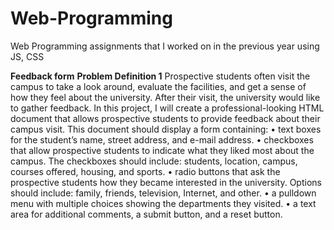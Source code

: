 # Web-Programming
Web Programming assignments that I worked on in the previous year using JS, CSS 

**Feedback form**
**Problem Definition 1**
Prospective students often visit the campus to take a look around, evaluate the facilities, and get a
 sense of how they feel about the university. After their visit, the university would like to gather 
 feedback. In this project, I will create a professional-looking HTML document that allows prospective 
 students to provide feedback about their campus visit.
This  document should display a form containing:
• text boxes for the student’s name, street address, and e-mail address.
• checkboxes that allow prospective students to indicate what they liked most about the campus. The
checkboxes should include: students, location, campus, courses offered, housing, and sports.
• radio buttons that ask the prospective students how they became interested in the university. Options
should include: family, friends, television, Internet, and other.
• a pulldown menu with multiple choices showing the departments they visited.
• a text area for additional comments, a submit button, and a reset button.
